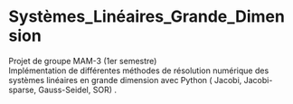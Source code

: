 # Systèmes_Linéaires_Grande_Dimension
Projet de groupe MAM-3 (1er semestre)  
Implémentation de différentes méthodes de résolution numérique des systèmes linéaires en grande dimension avec Python ( Jacobi, Jacobi- sparse, Gauss-Seidel, SOR) . 
